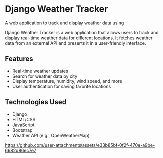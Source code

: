 # Django Weather Tracker

A web application to track and display weather data using 



Django Weather Tracker is a web application that allows users to track and display real-time weather data for different locations. It fetches weather data from an external API and presents it in a user-friendly interface.

## Features
- Real-time weather updates
- Search for weather data by city
- Display temperature, humidity, wind speed, and more
- User authentication for saving favorite locations

## Technologies Used
- Django
- HTML/CSS
- JavaScript
- Bootstrap
- Weather API (e.g., OpenWeatherMap)



https://github.com/user-attachments/assets/e33b85bf-0f2f-470e-a9be-6682d86ec7e7


